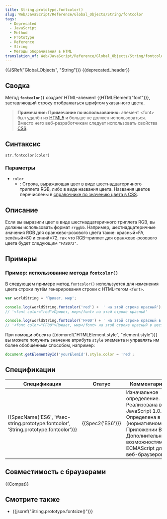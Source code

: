 ```yaml
---
title: String.prototype.fontcolor()
slug: Web/JavaScript/Reference/Global_Objects/String/fontcolor
tags:
  - Deprecated
  - JavaScript
  - Method
  - Prototype
  - Reference
  - String
  - Методы оборачивания в HTML
translation_of: Web/JavaScript/Reference/Global_Objects/String/fontcolor
---
```

{{JSRef("Global_Objects", "String")}} {{deprecated_header}}

## Сводка

Метод **`fontcolor()`** создаёт HTML-элемент {{HTMLElement("font")}}, заставляющий строку отображаться шрифтом указанного цвета.

> **Примечание:** **Примечание по использованию:** элемент \<font> был удалён из [HTML5](/ru/docs/Web/Guide/HTML/HTML5) и больше не должен использоваться. Вместо него веб-разработчикам следует использовать свойства [CSS](/ru/docs/Web/CSS).

## Синтаксис

```
str.fontcolor(color)
```

### Параметры

- `color`
  - : Строка, выражающая цвет в виде шестнадцатеричного триплета RGB, либо в виде названия цвета. Названия цветов перечислены в [справочнике по значению цвета в CSS](/ru/docs/Web/CSS/color_value).

## Описание

Если вы выразили цвет в виде шестнадцатеричного триплета RGB, вы должны использовать формат `rrggbb`. Например, шестнадцатеричные значения RGB для оранжево-розового цвета такие: красный=FA, зелёный=80 и синий=72, так что RGB-триплет для оранжево-розового цвета будет следующим `"FA8072"`.

## Примеры

### Пример: использование метода `fontcolor()`

В следующем примере метод `fontcolor()` используется для изменения цвета строки путём генерирования строки с HTML-тегом `<font>`.

```js
var worldString = 'Привет, мир';

console.log(worldString.fontcolor('red') +  ' на этой строке красный');
// '<font color="red">Привет, мир</font> на этой строке красный'

console.log(worldString.fontcolor('FF00') + ' на этой строке красный в шестнадцатеричной форме');
// '<font color="FF00">Привет, мир</font> на этой строке красный в шестнадцатеричной форме'
```

При помощи объекта {{domxref("HTMLElement.style", "element.style")}} вы можете получить значение атрибута `style` элемента и управлять им более обобщённым способом, например:

```js
document.getElementById('yourElemId').style.color = 'red';
```

## Спецификации

| Спецификация                                                                                                     | Статус               | Комментарии                                                                                                                                                 |
| ---------------------------------------------------------------------------------------------------------------- | -------------------- | ----------------------------------------------------------------------------------------------------------------------------------------------------------- |
| {{SpecName('ES6', '#sec-string.prototype.fontcolor', 'String.prototype.fontcolor')}} | {{Spec2('ES6')}} | Изначальное определение. Реализована в JavaScript 1.0. Определена в (нормативном) Приложении B по Дополнительным возможностям ECMAScript для веб-браузеров. |

## Совместимость с браузерами

{{Compat}}

## Смотрите также

- {{jsxref("String.prototype.fontsize()")}}
